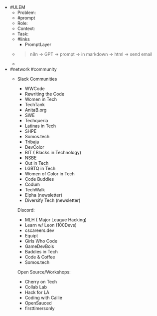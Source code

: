 - #ULEM
	- Problem:
	- #prompt
	- Role:
	- Context:
	- Task:
	- #links
		- PromptLayer
	- > n8n -> GPT -> prompt -> in markdown -> html -> send email
	-
- #network #community
	- Slack Communities
	  * WWCode 
	  * Rewriting the Code
	  * Women in Tech 
	  * TechTank
	  * AnitaB.org
	  * SWE
	  * Techqueria
	  * Latinas in Tech 
	  * SHPE
	  * Somos.tech
	  * Tribaja
	  * DevColor
	  * BIT ( Blacks in Technology)
	  * NSBE
	  * Out in Tech
	  * LGBTQ in Tech 
	  * Women of Color in Tech
	  * Code Buddies
	  * Codum
	  * TechWalk
	  * Elpha (newsletter)
	  * Diversify Tech (newsletter)
	  
	  Discord:
	  * MLH ( Major League Hacking)
	  * Learn w/ Leon (100Devs)
	  * cscareers.dev
	  * Equipt
	  * Girls Who Code
	  * GameDevBois
	  * Baddies in Tech
	  * Code & Coffee
	  * Somos.tech
	  
	  Open Source/Workshops:
	  * Cherry on Tech
	  * Collab Lab
	  * Hack for LA
	  * Coding with Callie
	  * OpenSauced 
	  * firsttimersonly
